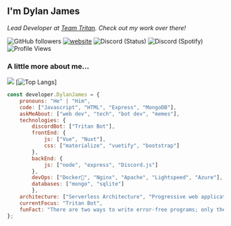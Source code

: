 <h2>I'm Dylan James</h2>
<p><em>Lead Developer at <a href="http://www.github.com/team-tritan">Team Tritan</a>. Check out my work over there!
</em></p>

![GitHub followers](https://img.shields.io/github/followers/dylanjamesdev?label=Follow&style=social)
[![website](https://img.shields.io/badge/Website-46a2f1.svg?&style=flat-square&logo=Google-Chrome&logoColor=white&link=https://tritanbot.xyz/)](https://tritanbot.xyz/)
![Discord (Status)](https://img.shields.io/endpoint?url=https://dev.discordprofiles.me/api/badge/status/359498825150365699?simple=true&logo=discord&logoColor=white&color=43B581) ![Discord (Spotify)](https://img.shields.io/endpoint?label=Listening%20To&url=https://dev.discordprofiles.me/api/badge/spotify/359498825150365699&color=1ED45F) ![Profile Views](https://komarev.com/ghpvc/?username=dylanjamesdev)

### A little more about me...  
![](https://github-readme-stats.vercel.app/api?theme=dark&count_private=true&username=dylanjamesdev&show_icons=true)
[![Top Langs](https://github-readme-stats.vercel.app/api/top-langs/?username=dylanjamesdev)]

```javascript
const developer.DylanJames = {
    pronouns: "He" | "Him",
    code: ["Javascript", "HTML", "Express", "MongoDB"],
    askMeAbout: ["web dev", "tech", "bot dev", "memes"],
    technologies: {
        discordBot: ["Tritan Bot"],
        frontEnd: {
            js: ["Vue", "Nuxt"],
            css: ["materialize", "vuetify", "bootstrap"]
        },
        backEnd: {
            js: ["node", "express", "Discord.js"]
        },
        devOps: ["Docker🐳", "Nginx", "Apache", "Lightspeed", "Azure"],
        databases: ["mongo", "sqlite"]
        },
    architecture: ["Serverless Architecture", "Progressive web applications", "Single page applications", "Nodejs Developments],
    currentFocus: "Tritan Bot",
    funFact: "There are two ways to write error-free programs; only the third one works"
};
```
